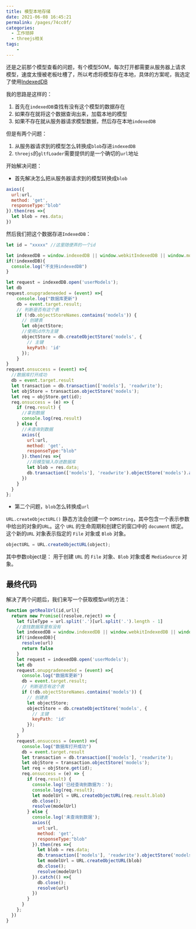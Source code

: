 ```yaml
---
title: 模型本地存储
date: 2021-06-08 16:45:21
permalink: /pages/74cc0f/
categories:
  - 工作琐碎
  - threejs相关
tags:
    -
---
```

还是之前那个模型查看的问题，有个模型50M，每次打开都需要从服务器上请求模型，速度太慢被老板吐槽了，所以考虑将模型存在本地，具体的方案呢，我选定了使用<a href="/pages/7f0224/" target="_blank">IndexedDB</a>

我的思路是这样的：
1. 首先在`indexedDB`查找有没有这个模型的数据存在
2. 如果存在就将这个数据查询出来，加载本地的模型
3. 如果不存在就从服务器请求模型数据，然后存在本地`indexedDB`

但是有两个问题：
1. 从服务器请求到的模型怎么转换成`blob`存进`indexedDB`
2. `threejs`的`gltfLoader`需要提供的是一个确切的`url`地址


开始解决问题：  

- 首先解决怎么把从服务器请求到的模型转换成`blob`

```js
axios({
  url:url,
  method: 'get',
  responseType:"blob"
}).then(res =>{
  let blob = res.data;
})
```

然后我们把这个数据存进`IndexedDB`：
```js
let id = "xxxxx" //这里随便弄的一个id

let indexedDB = window.indexedDB || window.webkitIndexedDB || window.mozIndexedDB || window.msIndexedDB;
if(!indexedDB){
  console.log("不支持indexedDB")
}

let request = indexedDB.open('userModels');
let db
request.onupgradeneeded = (event) =>{
    console.log("数据库更新")
    db = event.target.result;
    // 判断是否有这个表
    if (!db.objectStoreNames.contains('models')) {
      // 创建表
      let objectStore;
      //使用id作为主键
      objectStore = db.createObjectStore('models', {
        // 主键
        keyPath: 'id'
      });
    }
}
request.onsuccess = (event) =>{
  //数据库打开成功
  db = event.target.result
  let transaction = db.transaction(['models'], 'readwrite');
  let objStore = transaction.objectStore('models');
  let req = objStore.get(id);
  req.onsuccess = (e) => {
    if (req.result) {
      //拿到数据
      console.log(req.result)
    } else {
      //未查询到数据
      axios({
        url:url,
        method: 'get',
        responseType:"blob"
      }).then(res =>{
        //将模型输入存进数据库
        let blob = res.data;
        db.transaction(['models'], 'readwrite').objectStore('models').add({id:id,blob:blob})
      })
    }
  }
};
```

- 第二个问题，`blob`怎么转换成`url`

`URL.createObjectURL()` 静态方法会创建一个 `DOMString`，其中包含一个表示参数中给出的对象的`URL`。这个 `URL` 的生命周期和创建它的窗口中的 `document` 绑定。这个新的`URL` 对象表示指定的 `File` 对象或 `Blob` 对象。

```js
objectURL = URL.createObjectURL(object);
```

其中参数object是： 用于创建 `URL` 的 `File` 对象、`Blob` 对象或者 `MediaSource` 对象。

## 最终代码
解决了两个问题后，我们来写一个获取模型url的方法：

```js
function getRealUrl(id,url){
  return new Promise((resolve,reject) => {
    let fileType = url.split('.')[url.split('.').length - 1]
    //查找数据库里有没有
    let indexedDB = window.indexedDB || window.webkitIndexedDB || window.mozIndexedDB || window.msIndexedDB;
    if(!indexedDB){
      resolve(url)
      return false
    }
    let request = indexedDB.open('userModels');
    let db
    request.onupgradeneeded = (event) =>{
      console.log("数据库更新")
      db = event.target.result;
      // 判断是否有这个表
      if (!db.objectStoreNames.contains('models')) {
        // 创建表
        let objectStore;
        objectStore = db.createObjectStore('models', {
          // 主键
          keyPath: 'id'
        });
      }
    }
    request.onsuccess = (event) =>{
      console.log("数据库打开成功")
      db = event.target.result
      let transaction = db.transaction(['models'], 'readwrite');
      let objStore = transaction.objectStore('models');
      let req = objStore.get(id);
      req.onsuccess = (e) => {
        if (req.result) {
          console.log('已经查询到数据为：');
          console.log(req.result);
          let modelUrl = URL.createObjectURL(req.result.blob)
          db.close();
          resolve(modelUrl)
        } else {
          console.log('未查询到数据');
          axios({
            url:url,
            method: 'get',
            responseType:"blob"
          }).then(res =>{
            let blob = res.data;
            db.transaction(['models'], 'readwrite').objectStore('models').add({id:id,blob:blob})
            let modelUrl = URL.createObjectURL(blob)
            db.close();
            resolve(modelUrl)
          }).catch(() =>{
            db.close();
            resolve(url)
          })
        }
      }
    };
  })
}
```